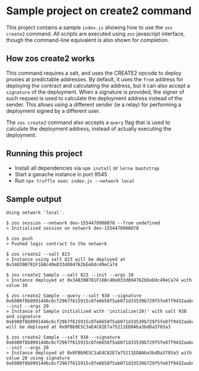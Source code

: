 # Sample project on create2 command

This project contains a sample `index.js` showing how to use the `zos create2` command. All scripts are executed using `zos` javascript interface, though the command-line equivalent is also shown for completion.

## How zos create2 works

This command requires a salt, and uses the CREATE2 opcode to deploy proxies at predictable addresses. By default, it uses the `from` address for deploying the contract and calculating the address, but it can also accept a `signature` of the deployment. When a signature is provided, the signer of such request is used to calculate the deployment address instead of the sender. This allows using a different sender (ie a relay) for performing a deployment signed by a different user.

The `zos create2` command also accepts a `query` flag that is used to calculate the deployment address, instead of actually executing the deployment.

## Running this project

- Install all dependencies via `npm install` or `lerna bootstrap`
- Start a ganache instance in port 9545
- Run `npx truffle exec index.js --network local`

## Sample output

```
Using network 'local'.

$ zos session --network dev-1554478908078 --from undefined
> Initialized session on network dev-1554478908078

$ zos push
> Pushed logic contract to the network

$ zos create2 --salt 823
> Instance using salt 823 will be deployed at 0x34839B781F16Bc40eD33d894762bEeDdc49eCa74

$ zos create2 Sample --salt 823 --init --args 10
> Instance deployed at 0x34839B781F16Bc40eD33d894762bEeDdc49eCa74 with value 10

$ zos create2 Sample --query --salt 938 --signature 0x6980f8b0991446c6cf2967f615915c07e6658f5ab071d33539b729f5fe87f9432aabc363960b6bef3942af7519a6763e389f05a010108e493f60e7e4410408581c --init --args 20
> Instance of Sample initialized with 'initialize(20)' with salt 938 and signature 0x6980f8b0991446c6cf2967f615915c07e6658f5ab071d33539b729f5fe87f9432aabc363960b6bef3942af7519a6763e389f05a010108e493f60e7e4410408581c will be deployed at 0x0FBb9E5C3aE4C82E7a75211ED8Aba3bdDa3703a3

$ zos create2 Sample --salt 938 --signature 0x6980f8b0991446c6cf2967f615915c07e6658f5ab071d33539b729f5fe87f9432aabc363960b6bef3942af7519a6763e389f05a010108e493f60e7e4410408581c --init --args 20
> Instance deployed at 0x0FBb9E5C3aE4C82E7a75211ED8Aba3bdDa3703a3 with value 20 using signature 0x6980f8b0991446c6cf2967f615915c07e6658f5ab071d33539b729f5fe87f9432aabc363960b6bef3942af7519a6763e389f05a010108e493f60e7e4410408581c
```